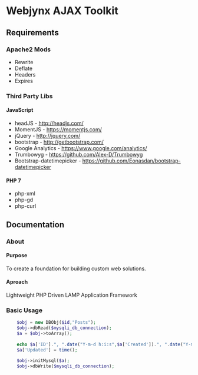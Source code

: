 # Webjynx AJAX Toolkit

## Requirements

### Apache2 Mods
* Rewrite
* Deflate
* Headers
* Expires

### Third Party Libs

#### JavaScript
* headJS - http://headjs.com/
* MomentJS - https://momentjs.com/
* jQuery - http://jquery.com/
* bootstrap - http://getbootstrap.com/
* Google Analytics - https://www.google.com/analytics/
* Trumbowyg - https://github.com/Alex-D/Trumbowyg
* Bootstrap-datetimepicker - https://github.com/Eonasdan/bootstrap-datetimepicker

#### PHP 7
* php-xml 
* php-gd 
* php-curl 

## Documentation

### About
#### Purpose
  To create a foundation for building custom web solutions.
  
#### Aproach
  Lightweight PHP Driven LAMP Application Framework
  
### Basic Usage
```php
	$obj = new DBObj($id,"Posts");
	$obj->dbRead($mysqli_db_connection);
	$a = $obj->toArray();
	
	echo $a['ID'].", ".date("Y-m-d h:i:s",$a['Created']).", ".date("Y-m-d h:i:s",$a['Updated']);
	$a['Updated'] = time();
	
	$obj->initMysql($a);
	$obj->dbWrite($mysqli_db_connection);
```